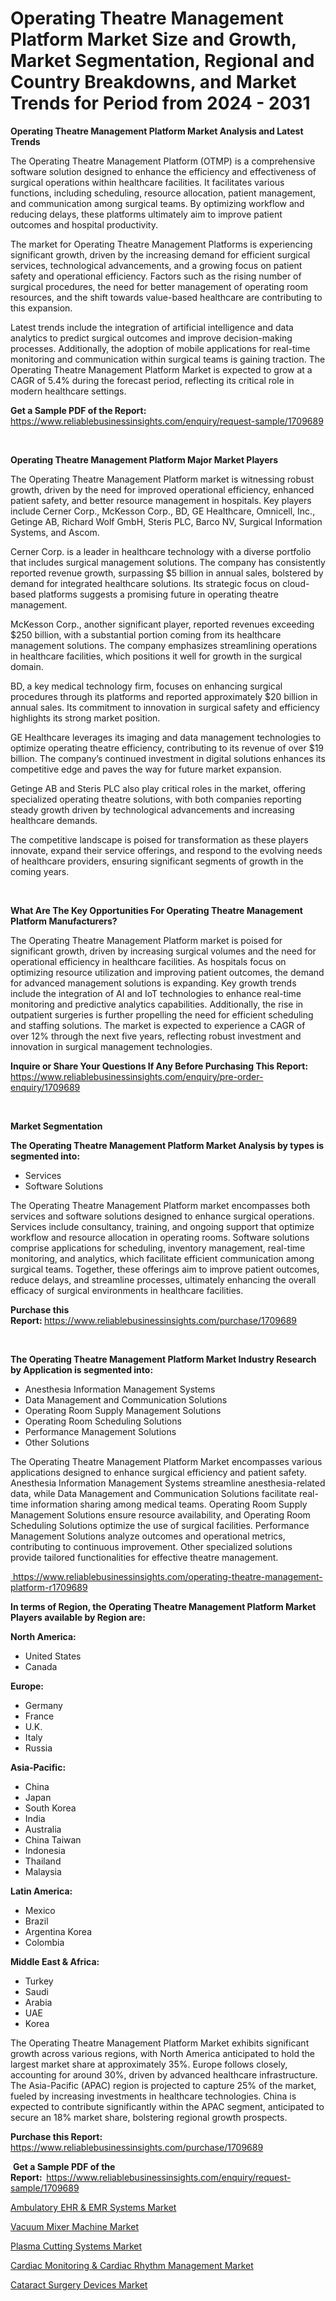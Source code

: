 <p><h1>Operating Theatre Management Platform Market Size and Growth, Market Segmentation, Regional and Country Breakdowns, and Market Trends for Period from 2024 -  2031</h1></p><p><strong>Operating Theatre Management Platform Market Analysis and Latest Trends</strong></p>
<p><p>The Operating Theatre Management Platform (OTMP) is a comprehensive software solution designed to enhance the efficiency and effectiveness of surgical operations within healthcare facilities. It facilitates various functions, including scheduling, resource allocation, patient management, and communication among surgical teams. By optimizing workflow and reducing delays, these platforms ultimately aim to improve patient outcomes and hospital productivity.</p><p>The market for Operating Theatre Management Platforms is experiencing significant growth, driven by the increasing demand for efficient surgical services, technological advancements, and a growing focus on patient safety and operational efficiency. Factors such as the rising number of surgical procedures, the need for better management of operating room resources, and the shift towards value-based healthcare are contributing to this expansion. </p><p>Latest trends include the integration of artificial intelligence and data analytics to predict surgical outcomes and improve decision-making processes. Additionally, the adoption of mobile applications for real-time monitoring and communication within surgical teams is gaining traction. The Operating Theatre Management Platform Market is expected to grow at a CAGR of 5.4% during the forecast period, reflecting its critical role in modern healthcare settings.</p></p>
<p><strong>Get a Sample PDF of the Report:&nbsp;</strong> <a href="https://www.reliablebusinessinsights.com/enquiry/request-sample/1709689?utm_campaign=1539&utm_medium=2&utm_source=Github&utm_content=ia&utm_term=21102024&utm_id=operating-theatre-management-platform">https://www.reliablebusinessinsights.com/enquiry/request-sample/1709689</a></p>
<p>&nbsp;</p>
<p><strong>Operating Theatre Management Platform Major Market Players</strong></p>
<p><p>The Operating Theatre Management Platform market is witnessing robust growth, driven by the need for improved operational efficiency, enhanced patient safety, and better resource management in hospitals. Key players include Cerner Corp., McKesson Corp., BD, GE Healthcare, Omnicell, Inc., Getinge AB, Richard Wolf GmbH, Steris PLC, Barco NV, Surgical Information Systems, and Ascom.</p><p>Cerner Corp. is a leader in healthcare technology with a diverse portfolio that includes surgical management solutions. The company has consistently reported revenue growth, surpassing $5 billion in annual sales, bolstered by demand for integrated healthcare solutions. Its strategic focus on cloud-based platforms suggests a promising future in operating theatre management.</p><p>McKesson Corp., another significant player, reported revenues exceeding $250 billion, with a substantial portion coming from its healthcare management solutions. The company emphasizes streamlining operations in healthcare facilities, which positions it well for growth in the surgical domain.</p><p>BD, a key medical technology firm, focuses on enhancing surgical procedures through its platforms and reported approximately $20 billion in annual sales. Its commitment to innovation in surgical safety and efficiency highlights its strong market position.</p><p>GE Healthcare leverages its imaging and data management technologies to optimize operating theatre efficiency, contributing to its revenue of over $19 billion. The company’s continued investment in digital solutions enhances its competitive edge and paves the way for future market expansion.</p><p>Getinge AB and Steris PLC also play critical roles in the market, offering specialized operating theatre solutions, with both companies reporting steady growth driven by technological advancements and increasing healthcare demands.</p><p>The competitive landscape is poised for transformation as these players innovate, expand their service offerings, and respond to the evolving needs of healthcare providers, ensuring significant segments of growth in the coming years.</p></p>
<p>&nbsp;</p>
<p><strong>What Are The Key Opportunities For Operating Theatre Management Platform Manufacturers?</strong></p>
<p><p>The Operating Theatre Management Platform market is poised for significant growth, driven by increasing surgical volumes and the need for operational efficiency in healthcare facilities. As hospitals focus on optimizing resource utilization and improving patient outcomes, the demand for advanced management solutions is expanding. Key growth trends include the integration of AI and IoT technologies to enhance real-time monitoring and predictive analytics capabilities. Additionally, the rise in outpatient surgeries is further propelling the need for efficient scheduling and staffing solutions. The market is expected to experience a CAGR of over 12% through the next five years, reflecting robust investment and innovation in surgical management technologies.</p></p>
<p><strong>Inquire or Share Your Questions If Any Before Purchasing This Report:</strong> <a href="https://www.reliablebusinessinsights.com/enquiry/pre-order-enquiry/1709689?utm_campaign=1539&utm_medium=2&utm_source=Github&utm_content=ia&utm_term=21102024&utm_id=operating-theatre-management-platform">https://www.reliablebusinessinsights.com/enquiry/pre-order-enquiry/1709689</a></p>
<p>&nbsp;</p>
<p><strong>Market Segmentation</strong></p>
<p><strong>The Operating Theatre Management Platform Market Analysis by types is segmented into:</strong></p>
<p><ul><li>Services</li><li>Software Solutions</li></ul></p>
<p><p>The Operating Theatre Management Platform market encompasses both services and software solutions designed to enhance surgical operations. Services include consultancy, training, and ongoing support that optimize workflow and resource allocation in operating rooms. Software solutions comprise applications for scheduling, inventory management, real-time monitoring, and analytics, which facilitate efficient communication among surgical teams. Together, these offerings aim to improve patient outcomes, reduce delays, and streamline processes, ultimately enhancing the overall efficacy of surgical environments in healthcare facilities.</p></p>
<p><strong>Purchase this Report:&nbsp;</strong><a href="https://www.reliablebusinessinsights.com/purchase/1709689?utm_campaign=1539&utm_medium=2&utm_source=Github&utm_content=ia&utm_term=21102024&utm_id=operating-theatre-management-platform">https://www.reliablebusinessinsights.com/purchase/1709689</a></p>
<p>&nbsp;</p>
<p><strong>The Operating Theatre Management Platform Market Industry Research by Application is segmented into:</strong></p>
<p><ul><li>Anesthesia Information Management Systems</li><li>Data Management and Communication Solutions</li><li>Operating Room Supply Management Solutions</li><li>Operating Room Scheduling Solutions</li><li>Performance Management Solutions</li><li>Other Solutions</li></ul></p>
<p><p>The Operating Theatre Management Platform Market encompasses various applications designed to enhance surgical efficiency and patient safety. Anesthesia Information Management Systems streamline anesthesia-related data, while Data Management and Communication Solutions facilitate real-time information sharing among medical teams. Operating Room Supply Management Solutions ensure resource availability, and Operating Room Scheduling Solutions optimize the use of surgical facilities. Performance Management Solutions analyze outcomes and operational metrics, contributing to continuous improvement. Other specialized solutions provide tailored functionalities for effective theatre management.</p></p>
<p><a href="https://www.reliablebusinessinsights.com/operating-theatre-management-platform-r1709689?utm_campaign=1539&utm_medium=2&utm_source=Github&utm_content=ia&utm_term=21102024&utm_id=operating-theatre-management-platform">&nbsp;https://www.reliablebusinessinsights.com/operating-theatre-management-platform-r1709689</a></p>
<p><strong>In terms of Region, the Operating Theatre Management Platform Market Players available by Region are:</strong></p>
<p>
    <p> <strong> North America: </strong>
        <ul>
            <li>United States</li>
            <li>Canada</li>
        </ul>
        </p> 
    <p> <strong> Europe: </strong>
        <ul>
            <li>Germany</li>
            <li>France</li>
            <li>U.K.</li>
            <li>Italy</li>
            <li>Russia</li>
        </ul>
        </p> 
    <p> <strong> Asia-Pacific: </strong>
        <ul>
            <li>China</li>
            <li>Japan</li>
            <li>South Korea</li>
            <li>India</li>
            <li>Australia</li>
            <li>China Taiwan</li>
            <li>Indonesia</li>
            <li>Thailand</li>
            <li>Malaysia</li>
        </ul>
        </p> 
    <p> <strong> Latin America: </strong>
        <ul>
            <li>Mexico</li>
            <li>Brazil</li>
            <li>Argentina Korea</li>
            <li>Colombia</li>
        </ul>
        </p> 
    <p> <strong> Middle East & Africa: </strong>
        <ul>
            <li>Turkey</li>
            <li>Saudi</li>
            <li>Arabia</li>
            <li>UAE</li>
            <li>Korea</li>
        </ul>
    </p>
    </p>
<p><p>The Operating Theatre Management Platform Market exhibits significant growth across various regions, with North America anticipated to hold the largest market share at approximately 35%. Europe follows closely, accounting for around 30%, driven by advanced healthcare infrastructure. The Asia-Pacific (APAC) region is projected to capture 25% of the market, fueled by increasing investments in healthcare technologies. China is expected to contribute significantly within the APAC segment, anticipated to secure an 18% market share, bolstering regional growth prospects.</p></p>
<p><strong>Purchase this Report: </strong><a href="https://www.reliablebusinessinsights.com/purchase/1709689?utm_campaign=1539&utm_medium=2&utm_source=Github&utm_content=ia&utm_term=21102024&utm_id=operating-theatre-management-platform">https://www.reliablebusinessinsights.com/purchase/1709689</a></p>
<p>&nbsp;<strong>Get a Sample PDF of the Report:&nbsp;&nbsp;</strong><a href="https://www.reliablebusinessinsights.com/enquiry/request-sample/1709689?utm_campaign=1539&utm_medium=2&utm_source=Github&utm_content=ia&utm_term=21102024&utm_id=operating-theatre-management-platform">https://www.reliablebusinessinsights.com/enquiry/request-sample/1709689</a></p>
<p><strong></strong></p>
<p><p><a href="https://github.com/SamiaHussain82/Market-Research-Report-List-1/blob/main/ambulatory-ehr-emr-systems-market.md?utm_campaign=1539&utm_medium=2&utm_source=Github&utm_content=ia&utm_term=21102024&utm_id=operating-theatre-management-platform">Ambulatory EHR & EMR Systems Market</a></p><p><a href="https://issuu.com/reportprime-2/docs/vacuum-mixer-machine-market-size-20_2709b64185e785?utm_campaign=1539&utm_medium=2&utm_source=Github&utm_content=ia&utm_term=21102024&utm_id=operating-theatre-management-platform">Vacuum Mixer Machine Market</a></p><p><a href="https://issuu.com/reportprime-2/docs/plasma-cutting-systems-market-size-_21c136848fd400?utm_campaign=1539&utm_medium=2&utm_source=Github&utm_content=ia&utm_term=21102024&utm_id=operating-theatre-management-platform">Plasma Cutting Systems Market</a></p><p><a href="https://www.linkedin.com/pulse/cardiac-monitoring-rhythm-management-market-forecasts-trends-tlcxc?utm_campaign=1539&utm_medium=2&utm_source=Github&utm_content=ia&utm_term=21102024&utm_id=operating-theatre-management-platform">Cardiac Monitoring & Cardiac Rhythm Management Market</a></p><p><a href="https://www.linkedin.com/pulse/global-cataract-surgery-devices-market-analysis-key-trends-s03pe?utm_campaign=1539&utm_medium=2&utm_source=Github&utm_content=ia&utm_term=21102024&utm_id=operating-theatre-management-platform">Cataract Surgery Devices Market</a></p></p>